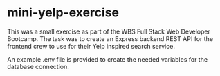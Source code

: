 # mini-yelp-exercise

This was a small exercise as part of the WBS Full Stack Web Developer Bootcamp.
The task was to create an Express backend REST API for the frontend crew to use for their Yelp inspired search service.

An example .env file is provided to create the needed variables for the database connection.
